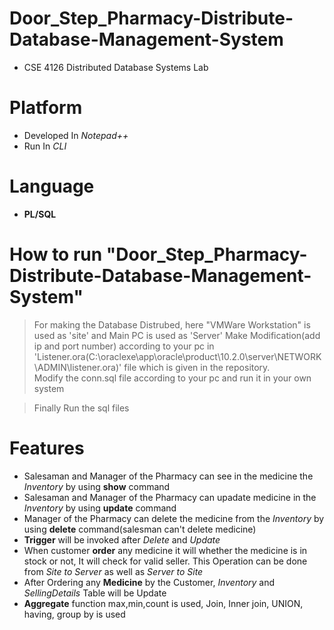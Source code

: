 # Door_Step_Pharmacy-Distribute-Database-Management-System
* CSE 4126 Distributed Database Systems Lab

# Platform
* Developed In *Notepad++*
* Run In *CLI*

# Language
 * **PL/SQL**

# How to run "Door_Step_Pharmacy-Distribute-Database-Management-System"
> For making the Database Distrubed, here "VMWare Workstation" is used as 'site' and Main PC is used as 'Server'
> Make Modification(add ip and port number) according to your pc in 'Listener.ora(C:\oraclexe\app\oracle\product\10.2.0\server\NETWORK\ADMIN\listener.ora)' file  which is given in the repository.  
> Modify the conn.sql file according to your pc and run it in your own system

> Finally Run the sql files 

# Features
- Salesaman and Manager of the Pharmacy can see in the medicine the *Inventory* by using **show** command
- Salesaman and Manager of the Pharmacy can upadate medicine in the *Inventory* by using **update** command
- Manager of the Pharmacy can delete the medicine from the *Inventory* by using **delete** command(salesman can't delete medicine)
- **Trigger** will be invoked after *Delete* and *Update*
- When customer **order** any medicine it will whether the medicine is in stock or not, It will check for valid seller. This Operation can be done from *Site to Server* as well as *Server to Site*
- After Ordering any **Medicine** by the Customer, *Inventory* and *SellingDetails* Table will be Update 
- **Aggregate** function max,min,count is used, Join, Inner join, UNION, having, group by is used
